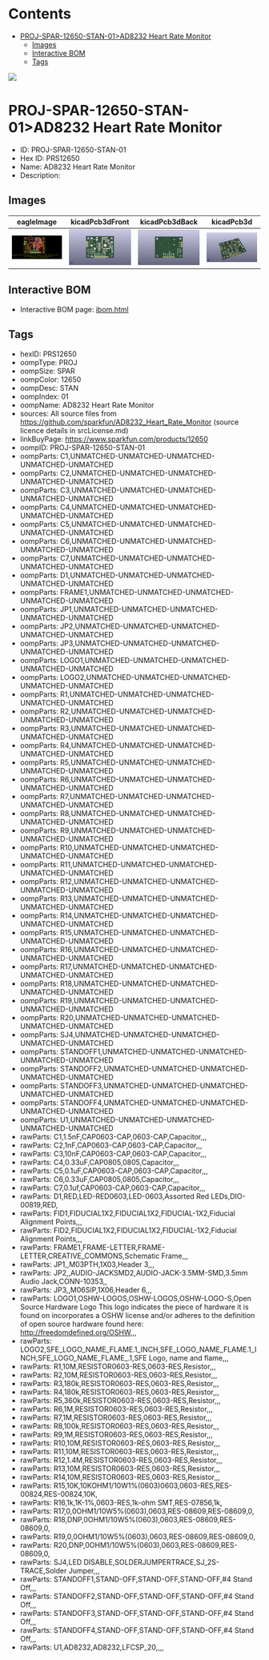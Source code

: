 



Contents
========

* [PROJ-SPAR-12650-STAN-01>AD8232 Heart Rate Monitor](#proj-spar-12650-stan-01ad8232-heart-rate-monitor)
	* [Images](#images)
	* [Interactive BOM](#interactive-bom)
	* [Tags](#tags)
  
![][im]
# PROJ-SPAR-12650-STAN-01>AD8232 Heart Rate Monitor

- ID: PROJ-SPAR-12650-STAN-01
- Hex ID: PRS12650
- Name: AD8232 Heart Rate Monitor
- Description: 

## Images
  
  

|eagleImage|kicadPcb3dFront|kicadPcb3dBack|kicadPcb3d|
| :---: | :---: | :---: | :---: |
|[![eagleImage](eagleImage_140.png)](eagleImage_.png)|[![kicadPcb3dFront](kicadPcb3dFront_140.png)](kicadPcb3dFront_.png)|[![kicadPcb3dBack](kicadPcb3dBack_140.png)](kicadPcb3dBack_.png)|[![kicadPcb3d](kicadPcb3d_140.png)](kicadPcb3d_.png)|

## Interactive BOM

- Interactive BOM page: [ibom.html](kicad/bom/ibom.html)

## Tags

- hexID: PRS12650
- oompType: PROJ
- oompSize: SPAR
- oompColor: 12650
- oompDesc: STAN
- oompIndex: 01
- oompName: AD8232 Heart Rate Monitor
- sources: All source files from https://github.com/sparkfun/AD8232_Heart_Rate_Monitor (source licence details in srcLicense.md)
- linkBuyPage: https://www.sparkfun.com/products/12650
- oompID: PROJ-SPAR-12650-STAN-01
- oompParts: C1,UNMATCHED-UNMATCHED-UNMATCHED-UNMATCHED-UNMATCHED
- oompParts: C2,UNMATCHED-UNMATCHED-UNMATCHED-UNMATCHED-UNMATCHED
- oompParts: C3,UNMATCHED-UNMATCHED-UNMATCHED-UNMATCHED-UNMATCHED
- oompParts: C4,UNMATCHED-UNMATCHED-UNMATCHED-UNMATCHED-UNMATCHED
- oompParts: C5,UNMATCHED-UNMATCHED-UNMATCHED-UNMATCHED-UNMATCHED
- oompParts: C6,UNMATCHED-UNMATCHED-UNMATCHED-UNMATCHED-UNMATCHED
- oompParts: C7,UNMATCHED-UNMATCHED-UNMATCHED-UNMATCHED-UNMATCHED
- oompParts: D1,UNMATCHED-UNMATCHED-UNMATCHED-UNMATCHED-UNMATCHED
- oompParts: FRAME1,UNMATCHED-UNMATCHED-UNMATCHED-UNMATCHED-UNMATCHED
- oompParts: JP1,UNMATCHED-UNMATCHED-UNMATCHED-UNMATCHED-UNMATCHED
- oompParts: JP2,UNMATCHED-UNMATCHED-UNMATCHED-UNMATCHED-UNMATCHED
- oompParts: JP3,UNMATCHED-UNMATCHED-UNMATCHED-UNMATCHED-UNMATCHED
- oompParts: LOGO1,UNMATCHED-UNMATCHED-UNMATCHED-UNMATCHED-UNMATCHED
- oompParts: LOGO2,UNMATCHED-UNMATCHED-UNMATCHED-UNMATCHED-UNMATCHED
- oompParts: R1,UNMATCHED-UNMATCHED-UNMATCHED-UNMATCHED-UNMATCHED
- oompParts: R2,UNMATCHED-UNMATCHED-UNMATCHED-UNMATCHED-UNMATCHED
- oompParts: R3,UNMATCHED-UNMATCHED-UNMATCHED-UNMATCHED-UNMATCHED
- oompParts: R4,UNMATCHED-UNMATCHED-UNMATCHED-UNMATCHED-UNMATCHED
- oompParts: R5,UNMATCHED-UNMATCHED-UNMATCHED-UNMATCHED-UNMATCHED
- oompParts: R6,UNMATCHED-UNMATCHED-UNMATCHED-UNMATCHED-UNMATCHED
- oompParts: R7,UNMATCHED-UNMATCHED-UNMATCHED-UNMATCHED-UNMATCHED
- oompParts: R8,UNMATCHED-UNMATCHED-UNMATCHED-UNMATCHED-UNMATCHED
- oompParts: R9,UNMATCHED-UNMATCHED-UNMATCHED-UNMATCHED-UNMATCHED
- oompParts: R10,UNMATCHED-UNMATCHED-UNMATCHED-UNMATCHED-UNMATCHED
- oompParts: R11,UNMATCHED-UNMATCHED-UNMATCHED-UNMATCHED-UNMATCHED
- oompParts: R12,UNMATCHED-UNMATCHED-UNMATCHED-UNMATCHED-UNMATCHED
- oompParts: R13,UNMATCHED-UNMATCHED-UNMATCHED-UNMATCHED-UNMATCHED
- oompParts: R14,UNMATCHED-UNMATCHED-UNMATCHED-UNMATCHED-UNMATCHED
- oompParts: R15,UNMATCHED-UNMATCHED-UNMATCHED-UNMATCHED-UNMATCHED
- oompParts: R16,UNMATCHED-UNMATCHED-UNMATCHED-UNMATCHED-UNMATCHED
- oompParts: R17,UNMATCHED-UNMATCHED-UNMATCHED-UNMATCHED-UNMATCHED
- oompParts: R18,UNMATCHED-UNMATCHED-UNMATCHED-UNMATCHED-UNMATCHED
- oompParts: R19,UNMATCHED-UNMATCHED-UNMATCHED-UNMATCHED-UNMATCHED
- oompParts: R20,UNMATCHED-UNMATCHED-UNMATCHED-UNMATCHED-UNMATCHED
- oompParts: SJ4,UNMATCHED-UNMATCHED-UNMATCHED-UNMATCHED-UNMATCHED
- oompParts: STANDOFF1,UNMATCHED-UNMATCHED-UNMATCHED-UNMATCHED-UNMATCHED
- oompParts: STANDOFF2,UNMATCHED-UNMATCHED-UNMATCHED-UNMATCHED-UNMATCHED
- oompParts: STANDOFF3,UNMATCHED-UNMATCHED-UNMATCHED-UNMATCHED-UNMATCHED
- oompParts: STANDOFF4,UNMATCHED-UNMATCHED-UNMATCHED-UNMATCHED-UNMATCHED
- oompParts: U1,UNMATCHED-UNMATCHED-UNMATCHED-UNMATCHED-UNMATCHED
- rawParts: C1,1.5nF,CAP0603-CAP,0603-CAP,Capacitor,,,
- rawParts: C2,1nF,CAP0603-CAP,0603-CAP,Capacitor,,,
- rawParts: C3,10nF,CAP0603-CAP,0603-CAP,Capacitor,,,
- rawParts: C4,0.33uF,CAP0805,0805,Capacitor,,,
- rawParts: C5,0.1uF,CAP0603-CAP,0603-CAP,Capacitor,,,
- rawParts: C6,0.33uF,CAP0805,0805,Capacitor,,,
- rawParts: C7,0.1uf,CAP0603-CAP,0603-CAP,Capacitor,,,
- rawParts: D1,RED,LED-RED0603,LED-0603,Assorted Red LEDs,DIO-00819,RED,
- rawParts: FID1,FIDUCIAL1X2,FIDUCIAL1X2,FIDUCIAL-1X2,Fiducial Alignment Points,,,
- rawParts: FID2,FIDUCIAL1X2,FIDUCIAL1X2,FIDUCIAL-1X2,Fiducial Alignment Points,,,
- rawParts: FRAME1,FRAME-LETTER,FRAME-LETTER,CREATIVE_COMMONS,Schematic Frame,,,
- rawParts: JP1,,M03PTH,1X03,Header 3,,,
- rawParts: JP2,,AUDIO-JACKSMD2,AUDIO-JACK-3.5MM-SMD,3.5mm Audio Jack,CONN-10353,,
- rawParts: JP3,,M06SIP,1X06,Header 6,,,
- rawParts: LOGO1,OSHW-LOGOS,OSHW-LOGOS,OSHW-LOGO-S,Open Source Hardware Logo This logo indicates the piece of hardware it is found on incorporates a OSHW license and/or adheres to the definition of open source hardware found here: http://freedomdefined.org/OSHW,,,
- rawParts: LOGO2,SFE_LOGO_NAME_FLAME.1_INCH,SFE_LOGO_NAME_FLAME.1_INCH,SFE_LOGO_NAME_FLAME_.1,SFE Logo, name and flame,,,
- rawParts: R1,10M,RESISTOR0603-RES,0603-RES,Resistor,,,
- rawParts: R2,10M,RESISTOR0603-RES,0603-RES,Resistor,,,
- rawParts: R3,180k,RESISTOR0603-RES,0603-RES,Resistor,,,
- rawParts: R4,180k,RESISTOR0603-RES,0603-RES,Resistor,,,
- rawParts: R5,360k,RESISTOR0603-RES,0603-RES,Resistor,,,
- rawParts: R6,1M,RESISTOR0603-RES,0603-RES,Resistor,,,
- rawParts: R7,1M,RESISTOR0603-RES,0603-RES,Resistor,,,
- rawParts: R8,100k,RESISTOR0603-RES,0603-RES,Resistor,,,
- rawParts: R9,1M,RESISTOR0603-RES,0603-RES,Resistor,,,
- rawParts: R10,10M,RESISTOR0603-RES,0603-RES,Resistor,,,
- rawParts: R11,10M,RESISTOR0603-RES,0603-RES,Resistor,,,
- rawParts: R12,1.4M,RESISTOR0603-RES,0603-RES,Resistor,,,
- rawParts: R13,10M,RESISTOR0603-RES,0603-RES,Resistor,,,
- rawParts: R14,10M,RESISTOR0603-RES,0603-RES,Resistor,,,
- rawParts: R15,10K,10KOHM1/10W1%(0603)0603,0603-RES,RES-00824,RES-00824,10K,
- rawParts: R16,1k,1K-1%,0603-RES,1k-ohm SMT,RES-07856,1k,
- rawParts: R17,0,0OHM1/10W5%(0603),0603,RES-08609,RES-08609,0,
- rawParts: R18,DNP,0OHM1/10W5%(0603),0603,RES-08609,RES-08609,0,
- rawParts: R19,0,0OHM1/10W5%(0603),0603,RES-08609,RES-08609,0,
- rawParts: R20,DNP,0OHM1/10W5%(0603),0603,RES-08609,RES-08609,0,
- rawParts: SJ4,LED DISABLE,SOLDERJUMPERTRACE,SJ_2S-TRACE,Solder Jumper,,,
- rawParts: STANDOFF1,STAND-OFF,STAND-OFF,STAND-OFF,#4 Stand Off,,,
- rawParts: STANDOFF2,STAND-OFF,STAND-OFF,STAND-OFF,#4 Stand Off,,,
- rawParts: STANDOFF3,STAND-OFF,STAND-OFF,STAND-OFF,#4 Stand Off,,,
- rawParts: STANDOFF4,STAND-OFF,STAND-OFF,STAND-OFF,#4 Stand Off,,,
- rawParts: U1,AD8232,AD8232,LFCSP_20,,,,



[im]: kicadPcb3d_450.png
